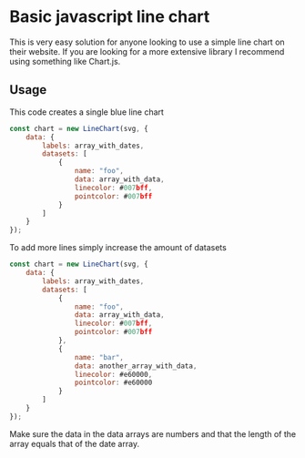 # Basic javascript line chart

This is very easy solution for anyone looking to use a simple line chart on their website. If you are looking for a more 
extensive library I recommend using something like Chart.js.

## Usage

This code creates a single blue line chart

```javascript
const chart = new LineChart(svg, {
    data: {
        labels: array_with_dates,
        datasets: [
            {
                name: "foo",
                data: array_with_data,
                linecolor: #007bff,
                pointcolor: #007bff 
            }
        ]
    }
});
```

To add more lines simply increase the amount of datasets

```javascript
const chart = new LineChart(svg, {
    data: {
        labels: array_with_dates,
        datasets: [
            {
                name: "foo",
                data: array_with_data,
                linecolor: #007bff,
                pointcolor: #007bff 
            },
            {
                name: "bar",
                data: another_array_with_data,
                linecolor: #e60000,
                pointcolor: #e60000 
            }
        ]
    }
});
```

Make sure the data in the data arrays are numbers and that the length of the array equals that of the date array.
